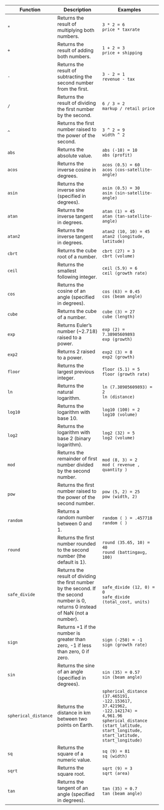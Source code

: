 <table>
<colgroup>
   <col style="width:5%" />
   <col style="width:45%" />
   <col style="width:50%" />
</colgroup>
  <thead>
    <tr>
      <th>Function</th>
      <th>Description</th>
      <th>Examples</th>
    </tr>
  </thead>
  <tbody>
    <tr>
      <td><code>&#42;</code></td>
      <td>Returns the result of multiplying both numbers.</td>
      <td><code class="highlighter-rouge">3 * 2 = 6</code><br><code class="highlighter-rouge">price * taxrate</code></td>
    </tr>
    <tr>
      <td><code>+</code></td>
      <td>Returns the result of adding both numbers.</td>
      <td><code class="highlighter-rouge">1 + 2 = 3</code><br><code class="highlighter-rouge">price + shipping</code></td>
    </tr>
    <tr>
      <td><code>-</code></td>
      <td>Returns the result of subtracting the second number from the first.</td>
      <td><code class="highlighter-rouge">3 - 2 = 1</code><br><code class="highlighter-rouge">revenue - tax</code></td>
    </tr>
    <tr>
      <td><code>/</code></td>
      <td>Returns the result of dividing the first number by the second.</td>
      <td><code class="highlighter-rouge">6 / 3 = 2</code><br><code class="highlighter-rouge">markup / retail price</code></td>
    </tr>
    <tr>
      <td><code>^</code></td>
      <td>Returns the first number raised to the power of the second.</td>
      <td><code class="highlighter-rouge">3 ^ 2 = 9</code><br><code class="highlighter-rouge">width ^ 2</code></td>
    </tr>
    <tr>
      <td><code>abs</code></td>
      <td>Returns the absolute value.</td>
      <td><code class="highlighter-rouge">abs (-10) = 10</code><br><code class="highlighter-rouge">abs (profit)</code></td>
    </tr>
    <tr>
      <td><code>acos</code></td>
      <td>Returns the inverse cosine in degrees.</td>
      <td><code class="highlighter-rouge">acos (0.5) = 60</code><br><code class="highlighter-rouge">acos (cos-satellite-angle)</code></td>
    </tr>
    <tr>
      <td><code>asin</code></td>
      <td>Returns the inverse sine (specified in degrees).</td>
      <td><code class="highlighter-rouge">asin (0.5) = 30</code><br><code class="highlighter-rouge">asin (sin-satellite-angle)</code></td>
    </tr>
    <tr>
      <td><code>atan</code></td>
      <td>Returns the inverse tangent in degrees.</td>
      <td><code class="highlighter-rouge">atan (1) = 45</code><br><code class="highlighter-rouge">atan (tan-satellite-angle)</code></td>
    </tr>
    <tr>
      <td><code>atan2</code></td>
      <td>Returns the inverse tangent in degrees.</td>
      <td><code class="highlighter-rouge">atan2 (10, 10) = 45</code><br><code class="highlighter-rouge">atan2 (longitude, latitude)</code></td>
    </tr>
    <tr>
      <td><code>cbrt</code></td>
      <td>Returns the cube root of a number.</td>
      <td><code class="highlighter-rouge">cbrt (27) = 3</code><br><code class="highlighter-rouge">cbrt (volume)</code></td>
    </tr>
    <tr>
      <td><code>ceil</code></td>
      <td>Returns the smallest following integer.</td>
      <td><code class="highlighter-rouge">ceil (5.9) = 6</code><br><code class="highlighter-rouge">ceil (growth rate)</code></td>
    </tr>
    <tr>
      <td><code>cos</code></td>
      <td>Returns the cosine of an angle (specified in degrees).</td>
      <td><code class="highlighter-rouge">cos (63) = 0.45</code><br><code class="highlighter-rouge">cos (beam angle)</code></td>
    </tr>
    <tr>
      <td><code>cube</code></td>
      <td>Returns the cube of a number.</td>
      <td><code class="highlighter-rouge">cube (3) = 27</code><br><code class="highlighter-rouge">cube (length)</code></td>
    </tr>
    <tr>
      <td><code>exp</code></td>
      <td>Returns Euler’s number (~2.718) raised to a power.</td>
      <td><code class="highlighter-rouge">exp (2) = 7.38905609893</code><br><code class="highlighter-rouge">exp (growth)</code></td>
    </tr>
    <tr>
      <td><code>exp2</code></td>
      <td>Returns 2 raised to a power.</td>
      <td><code class="highlighter-rouge">exp2 (3) = 8</code><br><code class="highlighter-rouge">exp2 (growth)</code></td>
    </tr>
    <tr>
      <td><code>floor</code></td>
      <td>Returns the largest previous integer.</td>
      <td><code class="highlighter-rouge">floor (5.1) = 5</code><br><code class="highlighter-rouge">floor (growth rate)</code></td>
    </tr>
    <tr>
      <td><code>ln</code></td>
      <td>Returns the natural logarithm.</td>
      <td><code class="highlighter-rouge">ln (7.38905609893) = 2</code><br><code class="highlighter-rouge">ln (distance)</code></td>
    </tr>
    <tr>
      <td><code>log10</code></td>
      <td>Returns the logarithm with base 10.</td>
      <td><code class="highlighter-rouge">log10 (100) = 2</code><br><code class="highlighter-rouge">log10 (volume)</code></td>
    </tr>
    <tr>
      <td><code>log2</code></td>
      <td>Returns the logarithm with base 2 (binary logarithm).</td>
      <td><code class="highlighter-rouge">log2 (32) = 5</code><br><code class="highlighter-rouge">log2 (volume)</code></td>
    </tr>
    <tr>
      <td><code>mod</code></td>
      <td>Returns the remainder of first number divided by the second number.</td>
      <td><code class="highlighter-rouge">mod (8, 3) = 2</code><br><code class="highlighter-rouge">mod ( revenue , quantity )</code></td>
    </tr>
    <tr>
      <td><code>pow</code></td>
      <td>Returns the first number raised to the power of the second number.</td>
      <td><code class="highlighter-rouge">pow (5, 2) = 25</code><br><code class="highlighter-rouge">pow (width, 2)</code></td>
    </tr>
    <tr>
      <td><code>random</code></td>
      <td>Returns a random number between 0 and 1.</td>
      <td><code class="highlighter-rouge">random ( ) = .457718</code><br><code class="highlighter-rouge">random ( )</code></td>
    </tr>
    <tr>
      <td><code>round</code></td>
      <td>Returns the first number rounded to the second number (the default is 1).</td>
      <td><code class="highlighter-rouge">round (35.65, 10) = 40</code><br><code class="highlighter-rouge">round (battingavg, 100)</code></td>
    </tr>
    <tr>
      <td><code>safe_divide</code></td>
      <td>Returns the result of dividing the first number by the second. If the second number is 0, returns 0 instead of NaN (not a number).</td>
      <td><code class="highlighter-rouge">safe_divide (12, 0) = 0</code><br><code class="highlighter-rouge">safe_divide (total_cost, units)</code></td>
    </tr>
    <tr>
      <td><code>sign</code></td>
      <td>Returns +1 if the number is greater than zero, -1 if less than zero, 0 if zero.</td>
      <td><code class="highlighter-rouge">sign (-250) = -1</code><br><code class="highlighter-rouge">sign (growth rate)</code></td>
    </tr>
    <tr>
      <td><code>sin</code></td>
      <td>Returns the sine of an angle (specified in degrees).</td>
      <td><code class="highlighter-rouge">sin (35) = 0.57</code><br><code class="highlighter-rouge">sin (beam angle)</code></td>
    </tr>
    <tr>
      <td><code>spherical_distance</code></td>
      <td>Returns the distance in km between two points on Earth.</td>
      <td><code class="highlighter-rouge">spherical_distance (37.465191, -122.153617, 37.421962, -122.142174) = 4,961.96</code><br><code class="highlighter-rouge">spherical_distance (start_latitude, start_longitude, start_latitude, start_longitude)</code></td>
    </tr>
    <tr>
      <td><code>sq</code></td>
      <td>Returns the square of a numeric value.</td>
      <td><code class="highlighter-rouge">sq (9) = 81</code><br><code class="highlighter-rouge">sq (width)</code></td>
    </tr>
    <tr>
      <td><code>sqrt</code></td>
      <td>Returns the square root.</td>
      <td><code class="highlighter-rouge">sqrt (9) = 3</code><br><code class="highlighter-rouge">sqrt (area)</code></td>
    </tr>
    <tr>
      <td><code>tan</code></td>
      <td>Returns the tangent of an angle (specified in degrees).</td>
      <td><code class="highlighter-rouge">tan (35) = 0.7</code><br><code class="highlighter-rouge">tan (beam angle)</code></td>
    </tr>
  </tbody>
</table>
